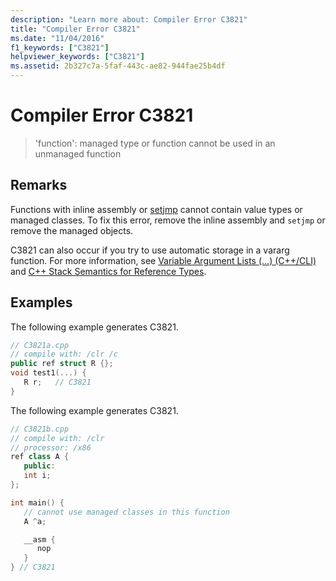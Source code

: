 ```yaml
---
description: "Learn more about: Compiler Error C3821"
title: "Compiler Error C3821"
ms.date: "11/04/2016"
f1_keywords: ["C3821"]
helpviewer_keywords: ["C3821"]
ms.assetid: 2b327c7a-5faf-443c-ae82-944fae25b4df
---
```

# Compiler Error C3821

> 'function': managed type or function cannot be used in an unmanaged function

## Remarks

Functions with inline assembly or [setjmp](../../c-runtime-library/reference/setjmp.md) cannot contain value types or managed classes. To fix this error, remove the inline assembly and `setjmp` or remove the managed objects.

C3821 can also occur if you try to use automatic storage in a vararg function.  For more information, see [Variable Argument Lists (...) (C++/CLI)](../../extensions/variable-argument-lists-dot-dot-dot-cpp-cli.md) and [C++ Stack Semantics for Reference Types](../../dotnet/cpp-stack-semantics-for-reference-types.md).

## Examples

The following example generates C3821.

```cpp
// C3821a.cpp
// compile with: /clr /c
public ref struct R {};
void test1(...) {
   R r;   // C3821
}
```

The following example generates C3821.

```cpp
// C3821b.cpp
// compile with: /clr
// processor: /x86
ref class A {
   public:
   int i;
};

int main() {
   // cannot use managed classes in this function
   A ^a;

   __asm {
      nop
   }
} // C3821
```
